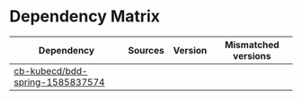 # Dependency Matrix

Dependency | Sources | Version | Mismatched versions
---------- | ------- | ------- | -------------------
[cb-kubecd/bdd-spring-1585837574](https://github.com/cb-kubecd/bdd-spring-1585837574.git) |  | []() | 
